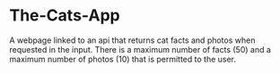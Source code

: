 # The-Cats-App
A webpage linked to an api that returns cat facts and photos when requested in the input.
There is a maximum number of facts (50) and a maximum number of photos (10) that is permitted to the user.
